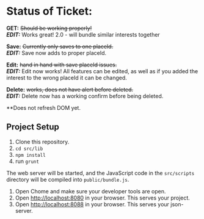 # Status of Ticket:

**GET:** ~~Should be working properly!~~<br>
**_EDIT:_** Works great! 2.0 - will bundle similar interests together

**Save:** ~~Currently only saves to one placeId.~~<br>
**_EDIT:_** Save now adds to proper placeId.

**Edit:** ~~hand in hand with save placeId issues.~~<br>
**_EDIT:_** Edit now works! All features can be edited, as well as if you added the interest to the wrong placeId it can be changed.

**Delete:** ~~works, does not have alert before deleted.~~<br>
**_EDIT:_** Delete now has a working confirm before being deleted.

**Does not refresh DOM yet.

## Project Setup

1. Clone this repository.
2. `cd src/lib`
3. `npm install`
4. run `grunt`

The web server will be started, and the JavaScript code in the `src/scripts` directory will be compiled into `public/bundle.js`.

1. Open Chome and make sure your developer tools are open.
1. Open [http://localhost:8080](http://localhost:8080) in your browser. This serves your project.
1. Open [http://localhost:8088](http://localhost:8088) in your browser. This serves your json-server.


